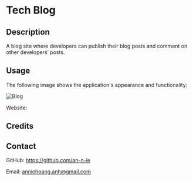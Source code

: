 # Tech Blog

## Description

A blog site where developers can publish their blog posts and comment on other developers’ posts.

## Usage

The following image shows the application's appearance and functionality:

![Blog](./Assets/Weather-Dashboard.png)

Website: 

## Credits



## Contact

GitHub: https://github.com/an-n-ie

Email: anniehoang.anh@gmail.com

